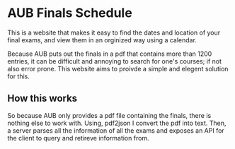 # AUB Finals Schedule

This is a website that makes it easy to find the dates and location of your final exams, and view them in an orginized way using a calendar.

Because AUB puts out the finals in a pdf that contains more than 1200 entries, it can be difficult and annoying to search for one's courses; if not also error prone. This website aims to proivde a simple and elegent solution for this.

## How this works
So because AUB only provides a pdf file containing the finals, there is nothing else to work with. 
Using, pdf2json I convert the pdf into text. Then, a server parses all the information of all the exams and exposes an API for the client to query and retireve information from.